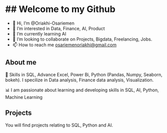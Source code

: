  # ## Welcome to my Github
 
- 👋 Hi, I’m @Oriakhi-Osariemen
- 👀 I’m interested in Data, Finance, AI, Product
- 🌱 I’m currently learning AI
- 💞️ I’m looking to collaborate on Projects, Bigdata, Freelancing, Jobs.
- 📫 How to reach me osariemenoriakhi@gmail.com

 ## About me
🔎 Skills in SQL, Advance Excel, Power Bi, Python (Pandas, Numpy, Seaborn, bokeh). I specilize in Data analysis, Finance data analysis, Visualization.

📊 I am passionate about learning and developing skills in SQL, AI, Python, Machine Learning 


  ## Projects
  You will find projects relating to SQL, Python and AI.



<!---
Oriakhi-Osariemen/Oriakhi-Osariemen is a ✨ special ✨ repository because its `README.md` (this file) appears on your GitHub profile.
You can click the Preview link to take a look at your changes.
--->
